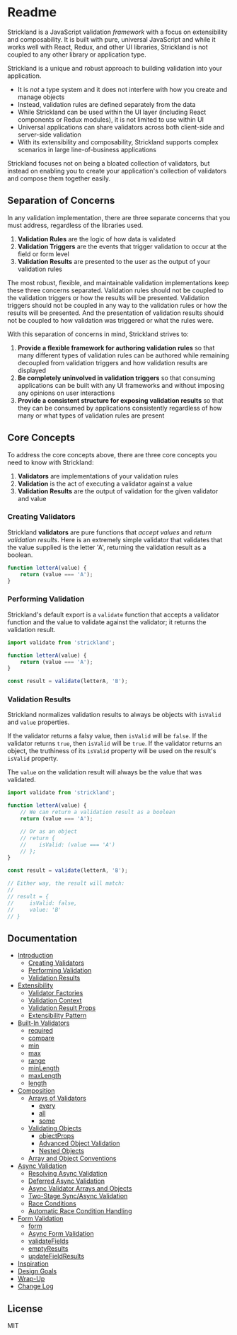 # Readme

Strickland is a JavaScript validation _framework_ with a focus on extensibility and composability. It is built with pure, universal JavaScript and while it works well with React, Redux, and other UI libraries, Strickland is not coupled to any other library or application type.

Strickland is a unique and robust approach to building validation into your application.

* It is _not_ a type system and it does not interfere with how you create and manage objects
* Instead, validation rules are defined separately from the data
* While Strickland can be used within the UI layer \(including React components or Redux modules\), it is not limited to use within UI
* Universal applications can share validators across both client-side and server-side validation
* With its extensibility and composability, Strickland supports complex scenarios in large line-of-business applications

Strickland focuses not on being a bloated collection of validators, but instead on enabling you to create your application's collection of validators and compose them together easily.

## Separation of Concerns

In any validation implementation, there are three separate concerns that you must address, regardless of the libraries used.

1. **Validation Rules** are the logic of how data is validated
2. **Validation Triggers** are the events that trigger validation to occur at the field or form level
3. **Validation Results** are presented to the user as the output of your validation rules

The most robust, flexible, and maintainable validation implementations keep these three concerns separated. Validation rules should not be coupled to the validation triggers or how the results will be presented. Validation triggers should not be coupled in any way to the validation rules or how the results will be presented. And the presentation of validation results should not be coupled to how validation was triggered or what the rules were.

With this separation of concerns in mind, Strickland strives to:

1. **Provide a flexible framework for authoring validation rules** so that many different types of validation rules can be authored while remaining decoupled from validation triggers and how validation results are displayed
2. **Be completely uninvolved in validation triggers** so that consuming applications can be built with any UI frameworks and without imposing any opinions on user interactions
3. **Provide a consistent structure for exposing validation results** so that they can be consumed by applications consistently regardless of how many or what types of validation rules are present

## Core Concepts

To address the core concepts above, there are three core concepts you need to know with Strickland:

1. **Validators** are implementations of your validation rules
2. **Validation** is the act of executing a validator against a value
3. **Validation Results** are the output of validation for the given validator and value

### Creating Validators

Strickland **validators** are pure functions that _accept values_ and _return validation results_. Here is an extremely simple validator that validates that the value supplied is the letter 'A', returning the validation result as a boolean.

```jsx
function letterA(value) {
    return (value === 'A');
}
```

### Performing Validation

Strickland's default export is a `validate` function that accepts a validator function and the value to validate against the validator; it returns the validation result.

```jsx
import validate from 'strickland';

function letterA(value) {
    return (value === 'A');
}

const result = validate(letterA, 'B');
```

### Validation Results

Strickland normalizes validation results to always be objects with `isValid` and `value` properties.

If the validator returns a falsy value, then `isValid` will be `false`. If the validator returns `true`, then `isValid` will be `true`. If the validator returns an object, the truthiness of its `isValid` property will be used on the result's `isValid` property.

The `value` on the validation result will always be the value that was validated.

```jsx
import validate from 'strickland';

function letterA(value) {
    // We can return a validation result as a boolean
    return (value === 'A');

    // Or as an object
    // return {
    //    isValid: (value === 'A')
    // };
}

const result = validate(letterA, 'B');

// Either way, the result will match:
//
// result = {
//     isValid: false,
//     value: 'B'
// }
```

## Documentation

* [Introduction](https://strickland.io/introduction/README.md)
  * [Creating Validators](https://strickland.io/introduction/creating-validators.md)
  * [Performing Validation](https://strickland.io/introduction/performing-validation.md)
  * [Validation Results](https://strickland.io/introduction/validation-results.md)
* [Extensibility](https://strickland.io/extensibility/README.md)
  * [Validator Factories](https://strickland.io/extensibility/validator-factories.md)
  * [Validation Context](https://strickland.io/extensibility/validation-context.md)
  * [Validation Result Props](https://strickland.io/extensibility/validation-result-props.md)
  * [Extensibility Pattern](https://strickland.io/extensibility/extensibility-pattern.md)
* [Built-In Validators](https://strickland.io/built-in-validators/README.md)
  * [required](https://strickland.io/built-in-validators/required.md)
  * [compare](https://strickland.io/built-in-validators/compare.md)
  * [min](https://strickland.io/built-in-validators/min.md)
  * [max](https://strickland.io/built-in-validators/max.md)
  * [range](https://strickland.io/built-in-validators/range.md)
  * [minLength](https://strickland.io/built-in-validators/minlength.md)
  * [maxLength](https://strickland.io/built-in-validators/maxlength.md)
  * [length](https://strickland.io/built-in-validators/length.md)
* [Composition](https://strickland.io/composition/README.md)
  * [Arrays of Validators](https://strickland.io/composition/arrays-of-validators/README.md)
    * [every](https://strickland.io/composition/arrays-of-validators/every.md)
    * [all](https://strickland.io/composition/arrays-of-validators/all.md)
    * [some](https://strickland.io/composition/arrays-of-validators/some.md)
  * [Validating Objects](https://strickland.io/composition/validating-objects/README.md)
    * [objectProps](https://strickland.io/composition/validating-objects/objectprops.md)
    * [Advanced Object Validation](https://strickland.io/composition/validating-objects/advanced-object-validation.md)
    * [Nested Objects](https://strickland.io/composition/validating-objects/nested-objects.md)
  * [Array and Object Conventions](https://strickland.io/composition/array-and-object-conventions.md)
* [Async Validation](https://strickland.io/async-validation/README.md)
  * [Resolving Async Validation](https://strickland.io/async-validation/resolving-async-validation.md)
  * [Deferred Async Validation](https://strickland.io/async-validation/deferred-async-validation.md)
  * [Async Validator Arrays and Objects](https://strickland.io/async-validation/async-validator-arrays-and-objects.md)
  * [Two-Stage Sync/Async Validation](https://strickland.io/async-validation/two-stage-sync-async-validation.md)
  * [Race Conditions](https://strickland.io/async-validation/race-conditions.md)
  * [Automatic Race Condition Handling](https://strickland.io/async-validation/automatic-race-condition-handling.md)
* [Form Validation](https://strickland.io/form-validation/README.md)
  * [form](https://strickland.io/form-validation/form.md)
  * [Async Form Validation](https://strickland.io/form-validation/async-form-validation.md)
  * [validateFields](https://strickland.io/form-validation/validatefields.md)
  * [emptyResults](https://strickland.io/form-validation/emptyresults.md)
  * [updateFieldResults](https://strickland.io/form-validation/updatefieldresults.md)
* [Inspiration](https://strickland.io/inspiration.md)
* [Design Goals](https://strickland.io/design-goals.md)
* [Wrap-Up](https://strickland.io/wrap-up.md)
* [Change Log](https://github.com/jeffhandley/strickland/blob/main/CHANGELOG.md)

## License

MIT
